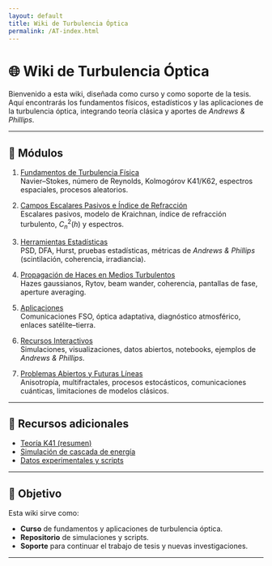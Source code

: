 ```yaml
---
layout: default
title: Wiki de Turbulencia Óptica
permalink: /AT-index.html
---
```


# 🌐 Wiki de Turbulencia Óptica

Bienvenido a esta wiki, diseñada como curso y como soporte de la tesis.  
Aquí encontrarás los fundamentos físicos, estadísticos y las aplicaciones de la turbulencia óptica, integrando teoría clásica y aportes de *Andrews & Phillips*.

---

## 📑 Módulos

1. [Fundamentos de Turbulencia Física](/fundamentos-turbulencia.html)  
   Navier–Stokes, número de Reynolds, Kolmogórov K41/K62, espectros espaciales, procesos aleatorios.

2. [Campos Escalares Pasivos e Índice de Refracción](/campos-escalars.html)  
   Escalares pasivos, modelo de Kraichnan, índice de refracción turbulento, $C_n^2(h)$ y espectros.

3. [Herramientas Estadísticas](/herramientas-estadisticas.html)  
   PSD, DFA, Hurst, pruebas estadísticas, métricas de *Andrews & Phillips* (scintilación, coherencia, irradiancia).

4. [Propagación de Haces en Medios Turbulentos](/propagacion-haces.html)  
   Hazes gaussianos, Rytov, beam wander, coherencia, pantallas de fase, aperture averaging.

5. [Aplicaciones](/aplicaciones.html)  
   Comunicaciones FSO, óptica adaptativa, diagnóstico atmosférico, enlaces satélite–tierra.

6. [Recursos Interactivos](/recursos-interactivos.html)  
   Simulaciones, visualizaciones, datos abiertos, notebooks, ejemplos de *Andrews & Phillips*.

7. [Problemas Abiertos y Futuras Líneas](/problemas-abiertos.html)  
   Anisotropía, multifractales, procesos estocásticos, comunicaciones cuánticas, limitaciones de modelos clásicos.

---

## 🔗 Recursos adicionales

- [Teoría K41 (resumen)](/K41.html)  
- [Simulación de cascada de energía](/topics/k41-cascade.html)  
- [Datos experimentales y scripts](/data/)  

---

## 🎯 Objetivo

Esta wiki sirve como:
- **Curso** de fundamentos y aplicaciones de turbulencia óptica.  
- **Repositorio** de simulaciones y scripts.  
- **Soporte** para continuar el trabajo de tesis y nuevas investigaciones.  

---

